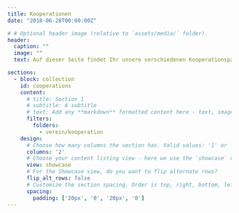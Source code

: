 ```yaml
---
title: Kooperationen
date: "2018-06-28T00:00:00Z"

# # Optional header image (relative to `assets/media/` folder).
header:
  caption: ""
  image: ""
  text: Auf dieser Seite findet Ihr unsere verschiedenen Kooperationspartner 

sections:
  - block: collection
    id: cooperations
    content:
      # title: Section 1
      # subtitle: A subtitle
      # text: Add any **markdown** formatted content here - text, images, videos, galleries - and even HTML code!
      filters:
        folders:
          - verein/kooperation
    design:
      # Choose how many columns the section has. Valid values: '1' or '2'.
      columns: '2'
      # Choose your content listing view - here we use the `showcase` view
      view: showcase
      # For the Showcase view, do you want to flip alternate rows?
      flip_alt_rows: false
      # Customize the section spacing. Order is top, right, bottom, left.
      spacing:
        padding: ['20px', '0', '20px', '0']
---
```


